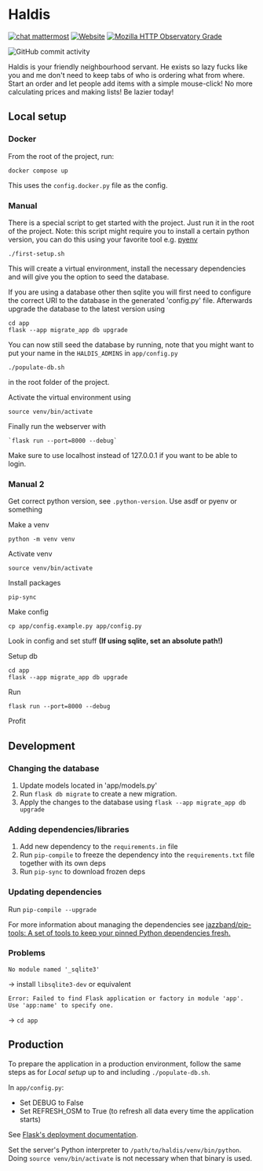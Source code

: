 Haldis
=======
[![chat mattermost](https://img.shields.io/badge/chat-mattermost-blue.svg)](https://mattermost.zeus.gent/zeus/channels/haldis)
[![Website](https://img.shields.io/website/https/haldis.zeus.gent.svg)](https://haldis.zeus.gent)
[![Mozilla HTTP Observatory Grade](https://img.shields.io/mozilla-observatory/grade-score/haldis.zeus.gent.svg?publish)](https://observatory.mozilla.org/analyze/haldis.zeus.gent)

![GitHub commit activity](https://img.shields.io/github/commit-activity/y/zeuswpi/haldis.svg)

Haldis is your friendly neighbourhood servant. He exists so lazy fucks like you and me don't need to keep tabs of who is ordering what from where.
Start an order and let people add items with a simple mouse-click!
No more calculating prices and making lists!
Be lazier today!

## Local setup

### Docker
From the root of the project, run:

	docker compose up

This uses the `config.docker.py` file as the config.

### Manual

There is a special script to get started with the project. Just run it in the root of the project.
Note: this script might require you to install a certain python version, you can do this using your favorite tool e.g. [pyenv](https://github.com/pyenv/pyenv#simple-python-version-management-pyenv)

	./first-setup.sh

This will create a virtual environment, install the necessary dependencies and will give you the option to seed the database.

If you are using a database other then sqlite you will first need to configure the correct URI to the database in the generated 'config.py' file.
Afterwards upgrade the database to the latest version using

	cd app
	flask --app migrate_app db upgrade

You can now still seed the database by running, note that you might want to put your name in the `HALDIS_ADMINS` in `app/config.py`

	./populate-db.sh

in the root folder of the project.


Activate the virtual environment using

	source venv/bin/activate

Finally run the webserver with

	`flask run --port=8000 --debug`

Make sure to use localhost instead of 127.0.0.1 if you want to be able to login.

### Manual 2

Get correct python version, see `.python-version`. Use asdf or pyenv or something

Make a venv

	python -m venv venv

Activate venv

	source venv/bin/activate

Install packages

	pip-sync

Make config

	cp app/config.example.py app/config.py

Look in config and set stuff **(If using sqlite, set an absolute path!)**

Setup db

	cd app
	flask --app migrate_app db upgrade

Run

	flask run --port=8000 --debug

Profit

## Development

### Changing the database

1. Update models located in 'app/models.py'
2. Run `flask db migrate` to create a new migration.
3. Apply the changes to the database using `flask --app migrate_app db upgrade`

### Adding dependencies/libraries

1. Add new dependency to the `requirements.in` file
2. Run `pip-compile` to freeze the dependency into the `requirements.txt` file together with its own deps
3. Run `pip-sync` to download frozen deps

### Updating dependencies
Run `pip-compile --upgrade`

For more information about managing the dependencies see [jazzband/pip-tools: A set of tools to keep your pinned Python dependencies fresh.](https://github.com/jazzband/pip-tools)

### Problems
```
No module named '_sqlite3'
```
-> install `libsqlite3-dev` or equivalent

```
Error: Failed to find Flask application or factory in module 'app'. Use 'app:name' to specify one.
```
-> `cd app`


## Production
To prepare the application in a production environment, follow the same steps as for *Local setup* up to and including `./populate-db.sh`.

In `app/config.py`:
- Set DEBUG to False 
- Set REFRESH_OSM to True (to refresh all data every time the application starts)

See [Flask's deployment documentation](https://flask.palletsprojects.com/en/1.1.x/deploying/#self-hosted-options).

Set the server's Python interpreter to `/path/to/haldis/venv/bin/python`. Doing `source venv/bin/activate` is not necessary when that binary is used.
